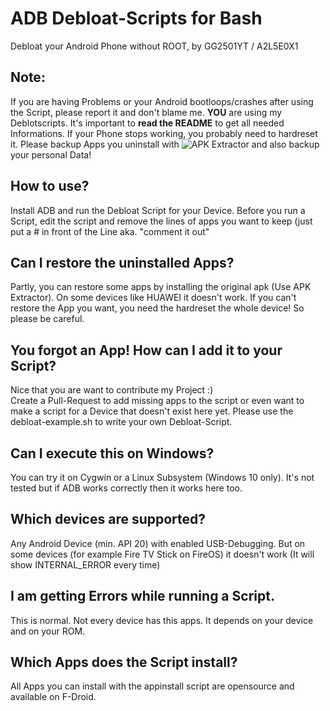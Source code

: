 # ADB Debloat-Scripts for Bash
Debloat your Android Phone without ROOT, by GG2501YT / A2L5E0X1

## Note:
If you are having Problems or your Android bootloops/crashes after using the Script, please report it and don't blame me. **YOU** are using my Deblotscripts. It's important to **read the README** to get all needed Informations. If your Phone stops working, you probably need to hardreset it. Please backup Apps you uninstall with ![APK Extractor](https://f-droid.org/en/packages/axp.tool.apkextractor/) and also backup your personal Data!

## How to use?
Install ADB and run the Debloat Script for your Device. Before you run a Script, edit the script and remove the lines of apps you want to keep (just put a # in front of the Line aka. "comment it out"

## Can I restore the uninstalled Apps?
Partly, you can restore some apps by installing the original apk (Use APK Extractor). On some devices like HUAWEI it doesn't work. If you can't restore the App you want, you need the hardreset the whole device! So please be careful.

## You forgot an App! How can I add it to your Script?
Nice that you are want to contribute my Project :)  
Create a Pull-Request to add missing apps to the script or even want to make a script for a Device that doesn't exist here yet. Please use the debloat-example.sh to write your own Debloat-Script.

## Can I execute this on Windows?
You can try it on Cygwin or a Linux Subsystem (Windows 10 only). It's not tested but if ADB works correctly then it works here too.

## Which devices are supported?
Any Android Device (min. API 20) with enabled USB-Debugging. But on some devices (for example Fire TV Stick on FireOS) it doesn't work (It will show INTERNAL_ERROR every time)

## I am getting Errors while running a Script.
This is normal. Not every device has this apps. It depends on your device and on your ROM.

## Which Apps does the Script install?
All Apps you can install with the appinstall script are opensource and available on F-Droid.
